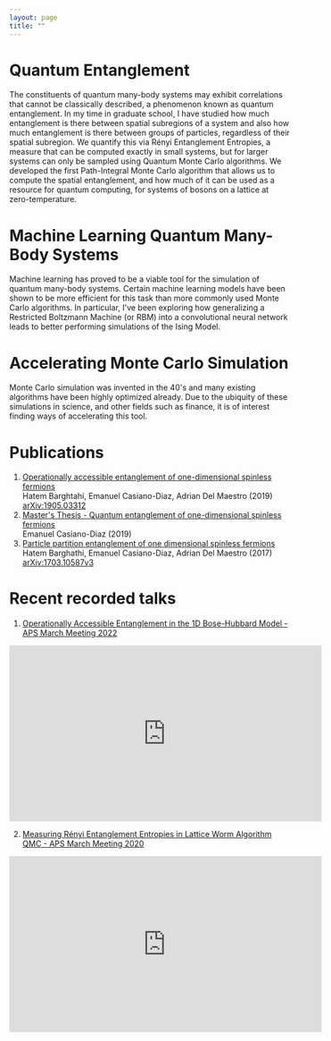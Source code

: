 ```yaml
---
layout: page
title: ""
---
```


# Quantum Entanglement

The constituents of quantum many-body systems may exhibit correlations that cannot be classically described, a phenomenon known as quantum entanglement. In my time in graduate school, I have studied how much entanglement is there between spatial subregions of a system and also how much entanglement is there between groups of particles, regardless of their spatial subregion. We quantify this via Rényi Entanglement Entropies, a measure that can be computed exactly in small systems, but for larger systems can only be sampled using Quantum Monte Carlo algorithms. We developed the first Path-Integral Monte Carlo algorithm that allows us to compute the spatial entanglement, and how much of it can be used as a resource for quantum computing, for systems of bosons on a lattice at zero-temperature.

# Machine Learning Quantum Many-Body Systems

Machine learning has proved to be a viable tool for the simulation of quantum many-body systems. Certain machine learning models have been shown to be more efficient for this task than more commonly used Monte Carlo algorithms. In particular, I've been exploring how generalizing a Restricted Boltzmann Machine (or RBM) into a convolutional neural network leads to better performing simulations of the Ising Model.

# Accelerating Monte Carlo Simulation

Monte Carlo simulation was invented in the 40's and many existing algorithms have been highly optimized already. Due to the ubiquity of these simulations in science, and other fields such as finance, it is of interest finding ways of accelerating this tool.

# Publications

1. [Operationally accessible entanglement of one-dimensional spinless fermions](https://journals.aps.org/pra/abstract/10.1103/PhysRevA.100.022324)<br>Hatem Barghtahi, Emanuel Casiano-Diaz, Adrian Del Maestro (2019)<br>[arXiv:1905.03312](https://doi.org/10.48550/arXiv.1905.03312)
2. [Master's Thesis - Quantum entanglement of one-dimensional spinless fermions](https://scholarworks.uvm.edu/graddis/1052/)<br> Emanuel Casiano-Diaz (2019)
3. [Particle partition entanglement of one dimensional spinless fermions](https://iopscience.iop.org/article/10.1088/1742-5468/aa819a/meta)<br>Hatem Barghathi, Emanuel Casiano-Diaz, Adrian Del Maestro (2017)<br>[arXiv:1703.10587v3](https://doi.org/10.48550/arXiv.1703.10587)

# Recent recorded talks

1. [Operationally Accessible Entanglement in the 1D Bose-Hubbard Model - APS March Meeting 2022](https://meetings.aps.org/Meeting/MAR22/Session/F49.4)

<p align="center">
<iframe width="560" height="315" src="https://www.youtube.com/embed/KNAq9QBW5Pg" title="YouTube video player" frameborder="0" allow="accelerometer; autoplay; clipboard-write; encrypted-media; gyroscope; picture-in-picture" allowfullscreen></iframe>
</p>

2. [Measuring Rényi Entanglement Entropies in Lattice Worm Algorithm QMC - APS March Meeting 2020](https://meetings.aps.org/Meeting/MAR20/Session/G43.5)

<p align="center">
<iframe width="560" height="315" src="https://www.youtube.com/embed/OGKvc59uU2o" title="YouTube video player" frameborder="0" allow="accelerometer; autoplay; clipboard-write; encrypted-media; gyroscope; picture-in-picture" allowfullscreen></iframe>
</p>


